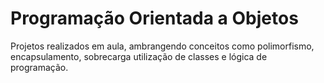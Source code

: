 # Programação Orientada a Objetos
Projetos realizados em aula, ambrangendo conceitos como polimorfismo, encapsulamento, sobrecarga utilização de classes e lógica de programação.
